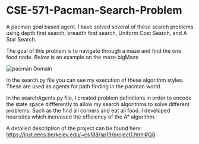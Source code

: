 # CSE-571-Pacman-Search-Problem

A pacman goal based agent. I have solved several of these search problems using depth first search, breadth first search, Uniform Cost Search, and A Star Search.

The goal of this problem is to navigate through a maze and find the one food node. Below is an example on the maze bigMaze

![pacman Domain](https://www2.cs.duke.edu/courses/spring15/compsci270/hw1/maze.png)

In the search.py file you can see my execution of these algorithm styles. These are used as agents for path finding in the pacman world. 

In the searchAgents.py file, I created problem definitions in order to encode the state space diffferently to allow my search algorithms to solve different problems. Such as the find all corners and eat all food. I developed heuristics which increased the efficiency of the A* algorithm.

A detailed description of the project can be found here:
https://inst.eecs.berkeley.edu/~cs188/sp19/project1.html#Q8

